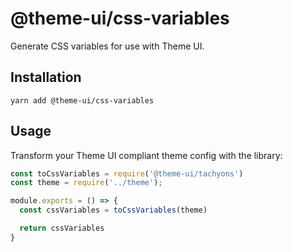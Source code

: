 # @theme-ui/css-variables

Generate CSS variables for use with Theme UI.


## Installation

```
yarn add @theme-ui/css-variables
```

## Usage

Transform your Theme UI compliant theme config with the library:

```js
const toCssVariables = require('@theme-ui/tachyons')
const theme = require('../theme');

module.exports = () => {
  const cssVariables = toCssVariables(theme)

  return cssVariables
}
```
